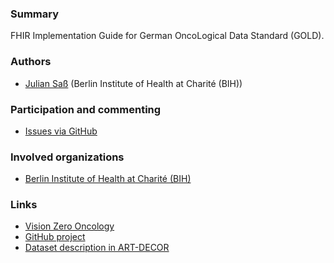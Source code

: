 ### Summary

FHIR Implementation Guide for German OncoLogical Data Standard (GOLD).

### Authors
* [Julian Saß](https://github.com/julsas) (Berlin Institute of Health at Charité (BIH))

### Participation and commenting

* [Issues via GitHub](https://github.com/BIH-CEI/{{site.data.fhir.packageId}}/issues/)

### Involved organizations
* [Berlin Institute of Health at Charité (BIH)](https://www.bihealth.org/)

### Links
* [Vision Zero Oncology](https://www.vision-zero-oncology.de/)
* [GitHub project](https://github.com/BIH-CEI/{{site.data.fhir.packageId}}/)
* [Dataset description in ART-DECOR](https://art-decor.org/art-decor/decor-datasets--gold-?id=2.16.840.1.113883.3.1937.777.62.1.1&effectiveDate=2021-11-16T17%3A12%3A42&conceptId=2.16.840.1.113883.3.1937.777.62.2.1&conceptEffectiveDate=2021-11-16T17%3A12%3A42&language=de-DE)